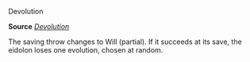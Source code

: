 Devolution

**Source** [_Devolution_](/pathfinderRPG/prd/advanced/spells/devolution.html#_devolution)

The saving throw changes to Will (partial). If it succeeds at its save, the eidolon loses one evolution, chosen at random.

